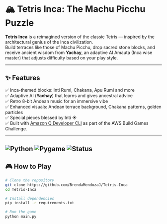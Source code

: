 # 🏔️ Tetris Inca: The Machu Picchu Puzzle

**Tetris Inca** is a reimagined version of the classic Tetris — inspired by the architectural genius of the Inca civilization.  
Build terraces like those of Machu Picchu, drop sacred stone blocks, and receive ancient wisdom from **Yachay**, an adaptive AI Amauta (Inca wise master) that adjusts difficulty based on your play style.

---

## ✨ Features

✅ Inca-themed blocks: Inti Rumi, Chakana, Apu Rumi and more  
✅ Adaptive AI (**Yachay**) that learns and gives ancestral advice  
✅ Retro 8-bit Andean music for an immersive vibe  
✅ Enhanced visuals: Andean terrace background, Chakana patterns, golden particles  
✅ Special pieces blessed by Inti ☀️  
✅ Built with [Amazon Q Developer CLI](https://builder.aws.com/content/2y6egGcPAGQs8EwtQUM9KAONojz/build-games-challenge-build-classics-with-amazon-q-developer-cli) as part of the AWS Build Games Challenge.

---

![Python](https://img.shields.io/badge/Python-3.10+-blue)
![Pygame](https://img.shields.io/badge/Pygame-2.5.0+-yellow)
![Status](https://img.shields.io/badge/Status-Playable-brightgreen)
---

## 🎮 How to Play

```bash
# Clone the repository
git clone https://github.com/BrendaMendozaJ/Tetris-Inca
cd Tetris-Inca

# Install dependencies
pip install -r requirements.txt

# Run the game
python main.py


